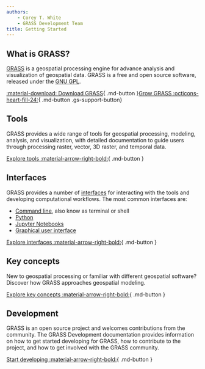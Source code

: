 ```yaml
---
authors:
    - Corey T. White
    - GRASS Development Team
title: Getting Started
---
```


## What is GRASS?

[GRASS](https://grass.osgeo.org/) is a geospatial processing engine for
advance analysis and visualization of geospatial data. GRASS is a free and open source
software, released under the [GNU GPL](https://www.gnu.org/licenses/gpl.html).

<!-- markdownlint-disable-next-line MD013 -->
[:material-download: Download GRASS](https://grass.osgeo.org/download/){ .md-button }[Grow GRASS :octicons-heart-fill-24:](https://opencollective.com/grass/contribute){ .md-button .gs-support-button}

## Tools

GRASS provides a wide range of tools for geospatial processing, modeling,
analysis, and visualization, with detailed documentation to guide users
through processing raster, vector, 3D raster, and temporal data.

<!-- markdownlint-disable-next-line line-length -->
[Explore tools :material-arrow-right-bold:](full_index.md){ .md-button }

## Interfaces

GRASS provides a number of [interfaces](interfaces_overview.md) for interacting with
the tools and developing computational workflows. The most common interfaces are:

- [Command line](interfaces_overview.md#command-line), also know as terminal or shell
- [Python](interfaces_overview.md#python)
- [Jupyter Notebooks](interfaces_overview.md#jupyter-notebooks)
- [Graphical user interface](helptext.md)

<!-- markdownlint-disable-next-line line-length -->
[Explore interfaces :material-arrow-right-bold:](interfaces_overview.md){ .md-button }

## Key concepts

New to geospatial processing or familiar with different geospatial software?
Discover how GRASS approaches geospatial modeling.

<!-- markdownlint-disable-next-line line-length -->
[Explore key concepts :material-arrow-right-bold:](grass_database.md){ .md-button }

## Development

GRASS is an open source project and welcomes contributions from the community.
The GRASS Development documentation provides information on how to get started
developing for GRASS, how to contribute to the project, and how to get involved
with the GRASS community.

<!-- markdownlint-disable-next-line line-length -->
[Start developing :material-arrow-right-bold:](development_intro.md){ .md-button }
